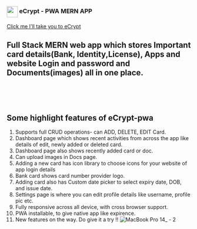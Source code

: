 <!-- # ![ecrypt-splash-icon](https://user-images.githubusercontent.com/70936225/224486033-0ee8f21c-b098-4270-a401-bc9fb69e3783.png) -->
<h3><img align="center" height="30" src="https://user-images.githubusercontent.com/70936225/224486033-0ee8f21c-b098-4270-a401-bc9fb69e3783.png">  eCrypt - PWA MERN APP</h3> 

[Click me I'll take you to eCrypt](https://ecrypt.onrender.com/)

## Full Stack MERN web app which stores Important card details(Bank, Identity,License), Apps and website Login and password and Documents(images) all in one place.
<br>
<br>
<br>


## Some highlight features of eCrypt-pwa 
1. Supports full CRUD operations- can ADD, DELETE, EDIT Card.
2. Dashboard page which shows recent activities from across the app like details of edit, newly added or deleted card.
3. Dashboard page also shows recently added card or doc.
3. Can upload images in Docs page.
4. Adding a new card has icon library to choose icons for your website of app login details
5. Bank card shows card number provider logo.
6. Adding card also has Custom date picker to select expiry date, DOB, and issue date.
7. Settings page is where you can edit profile details like username, profile pic etc.
8. Fully responsive across all device, with cross browser support.
9. PWA installable, to give native app like expirence.
10. New features on the way. Do give it a try !!
![MacBook Pro 14_ - 2](https://user-images.githubusercontent.com/70936225/224497658-6a78c1be-75ca-4cb9-87b6-455f88788210.png)


